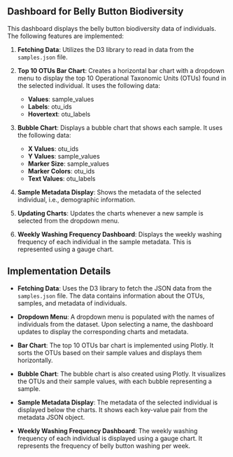 ## Dashboard for Belly Button Biodiversity

This dashboard displays the belly button biodiversity data of individuals. The following features are implemented:

1. **Fetching Data**: Utilizes the D3 library to read in data from the `samples.json` file.
   
2. **Top 10 OTUs Bar Chart**: Creates a horizontal bar chart with a dropdown menu to display the top 10 Operational Taxonomic Units (OTUs) found in the selected individual. It uses the following data:
   - **Values**: sample_values
   - **Labels**: otu_ids
   - **Hovertext**: otu_labels

3. **Bubble Chart**: Displays a bubble chart that shows each sample. It uses the following data:
   - **X Values**: otu_ids
   - **Y Values**: sample_values
   - **Marker Size**: sample_values
   - **Marker Colors**: otu_ids
   - **Text Values**: otu_labels

4. **Sample Metadata Display**: Shows the metadata of the selected individual, i.e., demographic information.

5. **Updating Charts**: Updates the charts whenever a new sample is selected from the dropdown menu.

6. **Weekly Washing Frequency Dashboard**: Displays the weekly washing frequency of each individual in the sample metadata. This is represented using a gauge chart.

## Implementation Details

- **Fetching Data**: Uses the D3 library to fetch the JSON data from the `samples.json` file. The data contains information about the OTUs, samples, and metadata of individuals.
  
- **Dropdown Menu**: A dropdown menu is populated with the names of individuals from the dataset. Upon selecting a name, the dashboard updates to display the corresponding charts and metadata.

- **Bar Chart**: The top 10 OTUs bar chart is implemented using Plotly. It sorts the OTUs based on their sample values and displays them horizontally.

- **Bubble Chart**: The bubble chart is also created using Plotly. It visualizes the OTUs and their sample values, with each bubble representing a sample.

- **Sample Metadata Display**: The metadata of the selected individual is displayed below the charts. It shows each key-value pair from the metadata JSON object.

- **Weekly Washing Frequency Dashboard**: The weekly washing frequency of each individual is displayed using a gauge chart. It represents the frequency of belly button washing per week.

